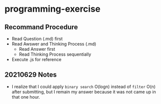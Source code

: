 # programming-exercise

## Recommand Procedure
- Read Question (.md) first
- Read Awswer and Thinking Process (.md) 
  - Read Answer first
  - Read Thinking Process sequentially
- Execute .js for reference

## 20210629 Notes
- I realize that I could apply `binary search` O(logn) instead of `filter` O(n) after submitting, but I remain my answer because it was not came up in that one hour.
